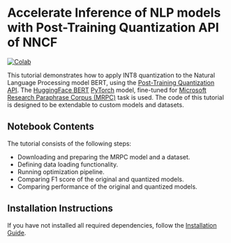 # Accelerate Inference of NLP models with Post-Training Quantization API of NNCF 

[![Colab](https://colab.research.google.com/assets/colab-badge.svg)](https://colab.research.google.com/github/openvinotoolkit/openvino_notebooks/blob/main/notebooks/105-language-quantize-bert/105-language-quantize-bert.ipynb)

This tutorial demonstrates how to apply INT8 quantization to the Natural Language Processing model BERT, 
using the [Post-Training Quantization API](https://docs.openvino.ai/nightly/basic_quantization_flow.html). 
The [HuggingFace BERT](https://huggingface.co/docs/transformers/model_doc/bert) [PyTorch](https://pytorch.org/) model, 
fine-tuned for [Microsoft Research Paraphrase Corpus (MRPC)](https://www.microsoft.com/en-us/download/details.aspx?id=52398) task 
is used. The code of this tutorial is designed to be extendable to custom models and datasets. 

## Notebook Contents

The tutorial consists of the following steps:

* Downloading and preparing the MRPC model and a dataset.
* Defining data loading functionality.
* Running optimization pipeline.
* Comparing F1 score of the original and quantized models.
* Comparing performance of the original and quantized models.

## Installation Instructions

If you have not installed all required dependencies, follow the [Installation Guide](../../README.md).
